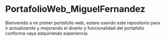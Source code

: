 # PortafolioWeb_MiguelFernandez
 Bienvenido a mi primer portafolio web, estare usando este repositorio para ir actualizando y mejorando el diseño y funcionalidad del portafolio conforma vaya adquiriendo experiencia
